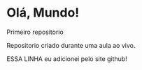 # Olá, Mundo!
 Primeiro repositorio

 Repositorio criado durante uma aula ao vivo.
 
 ESSA LINHA  eu adicionei  pelo site github!
